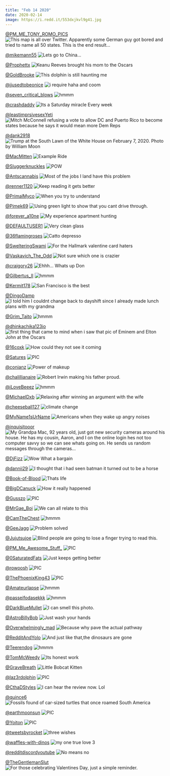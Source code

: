 ```yaml
---
title: "Feb 14 2020"
date: 2020-02-14
image: https://i.redd.it/553dxjkvl9g41.jpg
---
```


<a href="https://www.reddit.com/r/funny/comments/f0eles/this_map_is_all_over_twitter_apparently_some/">@PM_ME_TONY_ROMO_PICS</a>
<img class="post-img" src="https://i.redd.it/c4cww0xuojf41.jpg" alt="This map is all over Twitter. Apparently some German guy got bored and tried to name all 50 states. This is the end result..." title="This map is all over Twitter. Apparently some German guy got bored and tried to name all 50 states. This is the end result..." />


<a href="https://www.reddit.com/r/Funnypics/comments/f0urqb/lets_go_to_china/">@mikemann55</a>
<img class="post-img" src="https://i.redd.it/68uuxj4ikqf41.jpg" alt="Lets go to China..." title="Lets go to China..." />


<a href="https://www.reddit.com/r/pics/comments/f1i6ua/keanu_reeves_brought_his_mom_to_the_oscars/">@Prophettx</a>
<img class="post-img" src="https://i.redd.it/wudnbu6ctzf41.jpg" alt="Keanu Reeves brought his mom to the Oscars" title="Keanu Reeves brought his mom to the Oscars" />


<a href="https://www.reddit.com/r/CrappyDesign/comments/f3bbbr/this_dolphin_is_still_haunting_me/">@GoldBrooke</a>
<img class="post-img" src="https://i.redd.it/xvqf8zcpipg41.jpg" alt="This dolphin is still haunting me" title="This dolphin is still haunting me" />


<a href="https://www.reddit.com/r/memes/comments/f15bmi/i_require_haha_and_coom/">@jjusedtobeonice</a>
<img class="post-img" src="https://i.redd.it/5mstqjaymuf41.jpg" alt="i require haha and coom" title="i require haha and coom" />


<a href="https://www.reddit.com/r/hmmm/comments/f26ux4/hmmm/">@seven_critical_blows</a>
<img class="post-img" src="https://i.redd.it/1nlflmo21ag41.jpg" alt="hmmm" title="hmmm" />


<a href="https://www.reddit.com/r/AdviceAnimals/comments/f290j7/its_a_saturday_miracle_every_week/">@crashdaddy</a>
<img class="post-img" src="https://i.redd.it/igca49g51bg41.jpg" alt="Its a Saturday miracle Every week" title="Its a Saturday miracle Every week" />


<a href="https://www.reddit.com/r/AdviceAnimals/comments/f0ehcx/mitch_mcconnell_refusing_a_vote_to_allow_dc_and/">@leastimprsivesexYeti</a>
<img class="post-img" src="https://i.imgflip.com/3oieq0.jpg" alt="Mitch McConnell refusing a vote to allow DC and Puerto Rico to become states because he says it would mean more Dem Reps" title="Mitch McConnell refusing a vote to allow DC and Puerto Rico to become states because he says it would mean more Dem Reps" />


<a href="https://www.reddit.com/r/pics/comments/f0l0br/trump_at_the_south_lawn_of_the_white_house_on/">@dank2918</a>
<img class="post-img" src="https://i.redd.it/jsyu3p9xzlf41.jpg" alt="Trump at the South Lawn of the White House on February 7, 2020. Photo by William Moon" title="Trump at the South Lawn of the White House on February 7, 2020. Photo by William Moon" />


<a href="https://www.reddit.com/r/CrappyDesign/comments/f32lzs/example_ride/">@MacMitten</a>
<img class="post-img" src="https://i.imgur.com/NSLjMav.jpg" alt="Example Ride" title="Example Ride" />


<a href="https://www.reddit.com/r/Funnypics/comments/f292xj/pow/">@Sluggerknuckles</a>
<img class="post-img" src="https://i.redd.it/cimceit32bg41.jpg" alt="POW" title="POW" />


<a href="https://www.reddit.com/r/memes/comments/f2z4a1/most_of_the_jobs_i_land_have_this_problem/">@Antscannabis</a>
<img class="post-img" src="https://i.redd.it/luhjqx40hkg41.jpg" alt="Most of the jobs I land have this problem" title="Most of the jobs I land have this problem" />


<a href="https://www.reddit.com/r/CrappyDesign/comments/f0uwc5/keep_reading_it_gets_better/">@renner1120</a>
<img class="post-img" src="https://i.redd.it/zn3qqwu3mqf41.jpg" alt="Keep reading it gets better" title="Keep reading it gets better" />


<a href="https://www.reddit.com/r/Funnypics/comments/f2xz1m/when_you_try_to_understand/">@PrimalMyco</a>
<img class="post-img" src="https://i.redd.it/24kzo7544kg41.png" alt="When you try to understand" title="When you try to understand" />


<a href="https://www.reddit.com/r/CrappyDesign/comments/f0w77w/using_green_light_to_show_that_you_cant_drive/">@Pimek69</a>
<img class="post-img" src="https://i.redd.it/tqkvvijg2rf41.jpg" alt="Using green light to show that you cant drive through." title="Using green light to show that you cant drive through." />


<a href="https://www.reddit.com/r/AdviceAnimals/comments/f1pati/my_experience_apartment_hunting/">@forever_a10ne</a>
<img class="post-img" src="https://i.redd.it/3tqesbo863g41.jpg" alt="My experience apartment hunting" title="My experience apartment hunting" />


<a href="https://www.reddit.com/r/funnysigns/comments/f0pqxz/very_clean_glass/">@DEFAULTUSER1</a>
<img class="post-img" src="https://i.redd.it/nnoyvc9pcof41.jpg" alt="Very clean glass" title="Very clean glass" />


<a href="https://www.reddit.com/r/Funnypics/comments/f20eum/catto_depresso/">@36flamingroses</a>
<img class="post-img" src="https://i.redd.it/0wzlm40427g41.jpg" alt="Catto depresso" title="Catto depresso" />


<a href="https://www.reddit.com/r/AdviceAnimals/comments/f31vr6/for_the_hallmark_valentine_card_haters/">@SwelteringSwami</a>
<img class="post-img" src="https://i.redd.it/mra0it2oelg41.png" alt="For the Hallmark valentine card haters" title="For the Hallmark valentine card haters" />


<a href="https://www.reddit.com/r/Funnypics/comments/f2jzj0/not_sure_which_one_is_crazier/">@Vaskavich_The_Odd</a>
<img class="post-img" src="https://i.redd.it/uqkw2j9qneg41.jpg" alt="Not sure which one is crazier" title="Not sure which one is crazier" />


<a href="https://www.reddit.com/r/pics/comments/f10nml/ehhh_whats_up_don/">@craigory26</a>
<img class="post-img" src="https://i.redd.it/2vbf2o8insf41.jpg" alt="Ehhh... Whats up Don" title="Ehhh... Whats up Don" />


<a href="https://www.reddit.com/r/hmmm/comments/f0qdhf/hmmm/">@Gilbertus_II</a>
<img class="post-img" src="https://i.redd.it/qy2l98popof41.jpg" alt="hmmm" title="hmmm" />


<a href="https://www.reddit.com/r/funnysigns/comments/f1pg9g/san_francisco_is_the_best/">@Kermit178</a>
<img class="post-img" src="https://i.redd.it/2n47ph8l83g41.jpg" alt="San Francisco is the best" title="San Francisco is the best" />


<a href="https://www.reddit.com/r/AdviceAnimals/comments/f0r4nd/i_told_him_i_couldnt_change_back_to_dayshift/">@DingoDamp</a>
<img class="post-img" src="https://i.redd.it/wodpp6eh4pf41.jpg" alt="I told him I couldnt change back to dayshift since I already made lunch plans with my grandma" title="I told him I couldnt change back to dayshift since I already made lunch plans with my grandma" />


<a href="https://www.reddit.com/r/hmmm/comments/f1njii/hmmm/">@Grim_Taito</a>
<img class="post-img" src="https://i.redd.it/x6qjhn6362g41.png" alt="hmmm" title="hmmm" />


<a href="https://www.reddit.com/r/pics/comments/f1uh6n/first_thing_that_came_to_mind_when_i_saw_that_pic/">@dhinkachika123io</a>
<img class="post-img" src="https://i.redd.it/yrzleh5b35g41.jpg" alt="first thing that came to mind when i saw that pic of Eminem and Elton John at the Oscars" title="first thing that came to mind when i saw that pic of Eminem and Elton John at the Oscars" />


<a href="https://www.reddit.com/r/funnysigns/comments/f2kaxx/how_could_they_not_see_it_coming/">@16coxk</a>
<img class="post-img" src="https://i.redd.it/rwk7ecjfqeg41.jpg" alt="How could they not see it coming" title="How could they not see it coming" />


<a href="https://www.reddit.com/r/nocontextpics/comments/f2c1hh/pic/">@Satures</a>
<img class="post-img" src="https://i.redd.it/r9huqf6l2cg41.jpg" alt="PIC" title="PIC" />


<a href="https://www.reddit.com/r/funny/comments/f19c97/power_of_makeup/">@conianz</a>
<img class="post-img" src="https://i.redd.it/5sbfd577swf41.jpg" alt="Power of makeup" title="Power of makeup" />


<a href="https://www.reddit.com/r/pics/comments/f2044g/robert_irwin_making_his_father_proud/">@chalillianaire</a>
<img class="post-img" src="https://i.redd.it/36maey48y6g41.jpg" alt="Robert Irwin making his father proud." title="Robert Irwin making his father proud." />


<a href="https://www.reddit.com/r/hmmm/comments/f0ifeh/hmmm/">@iLoveBeeez</a>
<img class="post-img" src="https://i.redd.it/octniwkqzkf41.jpg" alt="hmmm" title="hmmm" />


<a href="https://www.reddit.com/r/Funnypics/comments/f1n48w/relaxing_after_winning_an_argument_with_the_wife/">@MichaelDxb</a>
<img class="post-img" src="https://i.redd.it/rnqot6z7x1g41.jpg" alt="Relaxing after winning an argument with the wife" title="Relaxing after winning an argument with the wife" />


<a href="https://www.reddit.com/r/funnysigns/comments/f18wxc/climate_change/">@cheeseball127</a>
<img class="post-img" src="https://i.redd.it/gt05w01wlwf41.png" alt="climate change" title="climate change" />


<a href="https://www.reddit.com/r/memes/comments/f0oq4v/americans_when_they_wake_up_angry_noises/">@MyName1sUrName</a>
<img class="post-img" src="https://i.redd.it/3f8a31h3rnf41.jpg" alt="Americans when they wake up angry noises" title="Americans when they wake up angry noises" />


<a href="https://www.reddit.com/r/funny/comments/f2ah0y/my_grandpa_mac_92_years_old_just_got_new_security/">@inquisitooor</a>
<img class="post-img" src="https://i.redd.it/mijsn09yjbg41.jpg" alt="My Grandpa Mac, 92 years old, just got new security cameras around his house. He has my cousin, Aaron, and I on the online login hes not too computer savvy so we can see whats going on. He sends us random messages through the cameras..." title="My Grandpa Mac, 92 years old, just got new security cameras around his house. He has my cousin, Aaron, and I on the online login hes not too computer savvy so we can see whats going on. He sends us random messages through the cameras..." />


<a href="https://www.reddit.com/r/CrappyDesign/comments/f0fz9n/wow_what_a_bargain/">@DjFizz</a>
<img class="post-img" src="https://i.redd.it/z4mlbk0w5kf41.jpg" alt="Wow What a bargain" title="Wow What a bargain" />


<a href="https://www.reddit.com/r/Funnypics/comments/f0k7na/i_thought_that_i_had_seen_batman_it_turned_out_to/">@dannii29</a>
<img class="post-img" src="https://i.redd.it/j141wmg2olf41.jpg" alt="I thought that i had seen batman it turned out to be a horse" title="I thought that i had seen batman it turned out to be a horse" />


<a href="https://www.reddit.com/r/memes/comments/f263uk/thats_life/">@Book-of-Blood</a>
<img class="post-img" src="https://i.redd.it/553dxjkvl9g41.jpg" alt="Thats life" title="Thats life" />


<a href="https://www.reddit.com/r/pics/comments/f0sj5c/how_it_really_happened/">@BigDCanuck</a>
<img class="post-img" src="https://i.redd.it/u3kk6rwzqpf41.jpg" alt="How it really happened" title="How it really happened" />


<a href="https://www.reddit.com/r/nocontextpics/comments/f0i7f7/pic/">@Gusszo</a>
<img class="post-img" src="https://i.redd.it/x2ho3aevwkf41.jpg" alt="PIC" title="PIC" />


<a href="https://www.reddit.com/r/memes/comments/f1meu5/we_can_all_relate_to_this/">@MrGae_Boi</a>
<img class="post-img" src="https://i.redd.it/yjbj5u9sj1g41.jpg" alt="We can all relate to this" title="We can all relate to this" />


<a href="https://www.reddit.com/r/hmmm/comments/f36gox/hmmm/">@CamTheChest</a>
<img class="post-img" src="https://i.redd.it/46icpngu9ng41.png" alt="hmmm" title="hmmm" />


<a href="https://www.reddit.com/r/funnysigns/comments/f0ynl8/problem_solved/">@GeeJagg</a>
<img class="post-img" src="https://i.redd.it/h6xhsznixrf41.jpg" alt="Problem solved" title="Problem solved" />


<a href="https://www.reddit.com/r/CrappyDesign/comments/f2b7qw/blind_people_are_going_to_lose_a_finger_trying_to/">@Jujutsujoe</a>
<img class="post-img" src="https://i.redd.it/5yiu1xhmsbg41.gif" alt="Blind people are going to lose a finger trying to read this." title="Blind people are going to lose a finger trying to read this." />


<a href="https://www.reddit.com/r/nocontextpics/comments/f207hs/pic/">@PM_Me_Awesome_Stuff_</a>
<img class="post-img" src="https://i.redd.it/pf2kp4zfz6g41.jpg" alt="PIC" title="PIC" />


<a href="https://www.reddit.com/r/memes/comments/f0994q/just_keeps_getting_better/">@0SaturatedFats</a>
<img class="post-img" src="https://i.redd.it/397nh7rmmhf41.jpg" alt="Just keeps getting better" title="Just keeps getting better" />


<a href="https://www.reddit.com/r/nocontextpics/comments/f0rmk7/pic/">@rowoosh</a>
<img class="post-img" src="https://i.redd.it/ty08itd5dpf41.jpg" alt="PIC" title="PIC" />


<a href="https://www.reddit.com/r/nocontextpics/comments/f159c8/pic/">@ThePhoenixKing43</a>
<img class="post-img" src="https://i.redd.it/k3pdtc4pluf41.jpg" alt="PIC" title="PIC" />


<a href="https://www.reddit.com/r/hmmm/comments/f12oz5/hmmm/">@Amateurlapse</a>
<img class="post-img" src="https://i.redd.it/b767k4kgftf41.jpg" alt="hmmm" title="hmmm" />


<a href="https://www.reddit.com/r/hmmm/comments/f2g2kv/hmmm/">@passeifodasekkk</a>
<img class="post-img" src="https://i.redd.it/it3awgi4cdg41.jpg" alt="hmmm" title="hmmm" />


<a href="https://www.reddit.com/r/pics/comments/f1cwku/i_can_smell_this_photo/">@DarkBlueMullet</a>
<img class="post-img" src="https://i.imgur.com/Kpj32Yr.jpg" alt="I can smell this photo." title="I can smell this photo." />


<a href="https://www.reddit.com/r/funnysigns/comments/f34ymw/just_wash_your_hands/">@AstroBillyBob</a>
<img class="post-img" src="https://i.redd.it/meco5wkblmg41.jpg" alt="Just wash your hands" title="Just wash your hands" />


<a href="https://www.reddit.com/r/CrappyDesign/comments/f1o4hv/because_why_pave_the_actual_pathway/">@Overwhelmingly_mad</a>
<img class="post-img" src="https://i.redd.it/bad7xdhmi2g41.jpg" alt="Because why pave the actual pathway" title="Because why pave the actual pathway" />


<a href="https://www.reddit.com/r/Funnypics/comments/f0d5n7/and_just_like_thatthe_dinosaurs_are_gone/">@RedditAndYolo</a>
<img class="post-img" src="https://i.redd.it/65w7ichg7jf41.jpg" alt="And just like that,the dinosaurs are gone" title="And just like that,the dinosaurs are gone" />


<a href="https://www.reddit.com/r/hmmm/comments/f1eg51/hmmm/">@Teerendog</a>
<img class="post-img" src="https://i.redd.it/lzunhfo2jyf41.jpg" alt="hmmm" title="hmmm" />


<a href="https://www.reddit.com/r/memes/comments/f39b9s/its_honest_work/">@TomMcWeedy</a>
<img class="post-img" src="https://i.redd.it/votpz5o1rog41.jpg" alt="Its honest work" title="Its honest work" />


<a href="https://www.reddit.com/r/Eyebleach/comments/f26mvy/little_bobcat_kitten/">@GraveBreath</a>
<img class="post-img" src="https://i.redd.it/4zxg95rdw9g41.jpg" alt="Little Bobcat Kitten" title="Little Bobcat Kitten" />


<a href="https://www.reddit.com/r/nocontextpics/comments/f1e3pd/pic/">@laz3rdolphin</a>
<img class="post-img" src="https://i.redd.it/4n7ywcp2fyf41.jpg" alt="PIC" title="PIC" />


<a href="https://www.reddit.com/r/funnysigns/comments/f09ina/i_can_hear_the_review_now_lol/">@CthaDStyles</a>
<img class="post-img" src="https://i.redd.it/ry20ijllrhf41.jpg" alt="I can hear the review now. Lol" title="I can hear the review now. Lol" />


<a href="https://www.reddit.com/r/pics/comments/f2z8vi/fossils_found_of_carsized_turtles_that_once/">@quince6</a>
<img class="post-img" src="https://i.redd.it/83bq1d2fikg41.jpg" alt="Fossils found of car-sized turtles that once roamed South America" title="Fossils found of car-sized turtles that once roamed South America" />


<a href="https://www.reddit.com/r/nocontextpics/comments/f2ovas/pic/">@earthmoonsun</a>
<img class="post-img" src="https://i.redd.it/w1lu0ik6sgg41.jpg" alt="PIC" title="PIC" />


<a href="https://www.reddit.com/r/nocontextpics/comments/f322mk/pic/">@Yoiton</a>
<img class="post-img" src="https://i.redd.it/6kszvb4ghlg41.jpg" alt="PIC" title="PIC" />


<a href="https://www.reddit.com/r/funny/comments/f1t0kj/three_wishes/">@tweetsbyrocket</a>
<img class="post-img" src="https://i.redd.it/e0m7rtxtl4g41.png" alt="three wishes" title="three wishes" />


<a href="https://www.reddit.com/r/funnysigns/comments/f20ncx/my_one_true_love_3/">@waffles-with-dinos</a>
<img class="post-img" src="https://i.redd.it/qqt7mnm857g41.jpg" alt="my one true love 3" title="my one true love 3" />


<a href="https://www.reddit.com/r/memes/comments/f37dmb/no_means_no/">@redditdiscordyoutube</a>
<img class="post-img" src="https://i.redd.it/chilnx4nrng41.jpg" alt="No means no" title="No means no" />


<a href="https://www.reddit.com/r/AdviceAnimals/comments/f20d1o/for_those_celebrating_valentines_day_just_a/">@TheGentlemanSlut</a>
<img class="post-img" src="https://i.imgur.com/KqAkgJJ.jpg" alt="For those celebrating Valentines Day, just a simple reminder." title="For those celebrating Valentines Day, just a simple reminder." />


